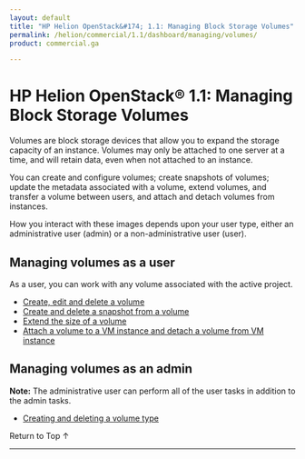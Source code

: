 ```yaml
---
layout: default
title: "HP Helion OpenStack&#174; 1.1: Managing Block Storage Volumes"
permalink: /helion/commercial/1.1/dashboard/managing/volumes/
product: commercial.ga

---
```

<!--PUBLISHED-->

<script>

function PageRefresh {
onLoad="window.refresh"
}

PageRefresh();

</script>

<!-- <p style="font-size: small;"> <a href="/helion/commercial/1.1/ga1/install/">&#9664; PREV</a> | <a href="/helion/commercial/1.1/ga1/install-overview/">&#9650; UP</a> | <a href="/helion/commercial/1.1/ga1/">NEXT &#9654;</a></p> -->

# HP Helion OpenStack&#174; 1.1: Managing Block Storage Volumes

Volumes are block storage devices that allow you to expand the storage capacity of an instance. Volumes may only be attached to one server at a time, and will retain data, even when not attached to an instance.

You can create and configure volumes; create snapshots of volumes; update the metadata associated with a volume, extend volumes, and transfer a volume between users, and attach and detach volumes from instances.

How you interact with these images depends upon your user type, either an administrative user (admin) or a non-administrative user (user). 

## Managing volumes as a user ##

As a user, you can work with any volume associated with the active project. 

* [Create, edit and delete a volume](/helion/commercial/1.1/dashboard/managing/volume/create/)
* [Create and delete a snapshot from a volume](/helion/commercial/1.1/dashboard/managing/snapshots/create/)
* [Extend the size of a volume](/helion/commercial/1.1/dashboard/managing/volume/extend/)
* [Attach a volume to a VM instance and detach a volume from VM instance](/helion/commercial/1.1/dashboard/managing/volume/attach/)

## Managing volumes as an admin ##

**Note:** The administrative user can perform all of the user tasks in addition to the admin tasks.

* <a href="#create_volume_type">Creating and deleting a volume type</a>

<p><a href="#top" style="padding:14px 0px 14px 0px; text-decoration: none;"> Return to Top &#8593; </a></p>


----
